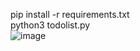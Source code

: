 pip install -r requirements.txt <br>
python3 todolist.py <br>
![image](https://user-images.githubusercontent.com/60247178/216248752-4a0bee19-6a78-4526-afd0-d5a40c89c268.png)
